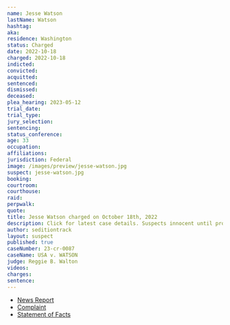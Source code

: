 ```yaml
---
name: Jesse Watson
lastName: Watson
hashtag:
aka:
residence: Washington
status: Charged
date: 2022-10-18
charged: 2022-10-18
indicted:
convicted:
acquitted:
sentenced:
dismissed:
deceased:
plea_hearing: 2023-05-12
trial_date:
trial_type:
jury_selection:
sentencing:
status_conference:
age: 33
occupation:
affiliations:
jurisdiction: Federal
image: /images/preview/jesse-watson.jpg
suspect: jesse-watson.jpg
booking:
courtroom:
courthouse:
raid:
perpwalk:
quote:
title: Jesse Watson charged on October 18th, 2022
description: Click for latest case details. Suspects innocent until proven guilty.
author: seditiontrack
layout: suspect
published: true
caseNumber: 23-cr-0087
caseName: USA v. WATSON
judge: Reggie B. Walton
videos:
charges:
sentence:
---
```

- [News Report](https://www.king5.com/article/news/local/lynnwood-roommates-tucker-weston-jesse-watson-charged-jan-6-capitol-riot/281-3e9c3225-2a73-4000-a225-add81360977d)
- [Complaint](https://www.justice.gov/usao-dc/case-multi-defendant/file/1545611/download)
- [Statement of Facts](https://www.justice.gov/usao-dc/case-multi-defendant/file/1545616/download)
